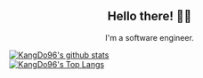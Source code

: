 


<h2 align="center">Hello there!  👋🤓</h2>
<p align="center">I'm a software engineer.





[![KangDo96's github stats](https://github-readme-stats.vercel.app/api?username=KangDo96&show_icons=true&langs_count=10&layout=compact&theme=chartreuse-dark&show_owner=dark&include_all_commits=false )](https://github.com/KangDo96)<br>
[![KangDo96's Top Langs](https://github-readme-stats.vercel.app/api/top-langs/?username=KangDo96&hide=css)](https://github.com/KangDo96)<br>
